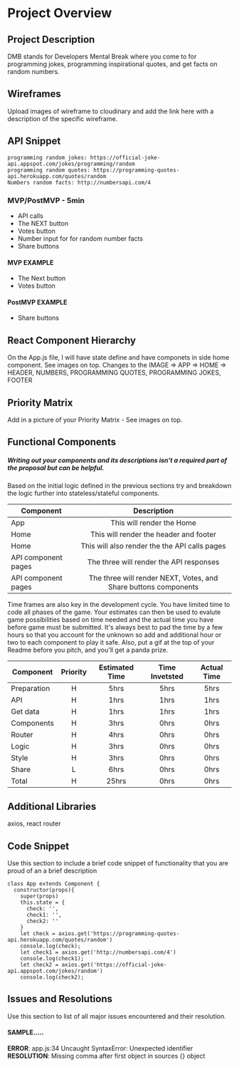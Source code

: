 # Project Overview


## Project Description

DMB stands for Developers Mental Break where you come to for programming jokes, programming inspirational quotes, and get facts on random numbers.

## Wireframes

Upload images of wireframe to cloudinary and add the link here with a description of the specific wireframe.

## API Snippet

```
programming random jokes: https://official-joke-api.appspot.com/jokes/programming/random
programming random quotes: https://programming-quotes-api.herokuapp.com/quotes/random
Numbers random facts: http://numbersapi.com/4
```

### MVP/PostMVP - 5min

- API calls
- The NEXT button
- Votes button
- Number input for for random number facts
- Share buttons


#### MVP EXAMPLE
- The Next button 
- Votes button

#### PostMVP EXAMPLE

- Share buttons

## React Component Hierarchy

On the App.js file, I will have state define and have componets in side home component.
See images on top.
Changes to the IMAGE  => APP => HOME => HEADER, NUMBERS, PROGRAMMING QUOTES, PROGRAMMING JOKES, FOOTER

## Priority Matrix

Add in a picture of your Priority Matrix - See images on top. 

## Functional Components
##### Writing out your components and its descriptions isn't a required part of the proposal but can be helpful.

Based on the initial logic defined in the previous sections try and breakdown the logic further into stateless/stateful components. 

| Component | Description | 
| --- | :---: |  
| App | This will render the Home | 
| Home | This will render the header and footer | 
| Home | This will also render the the API calls pages |
| API component pages | The three will render the API responses |
| API component pages | The three will render NEXT, Votes, and Share buttons components |


Time frames are also key in the development cycle.  You have limited time to code all phases of the game.  Your estimates can then be used to evalute game possibilities based on time needed and the actual time you have before game must be submitted. It's always best to pad the time by a few hours so that you account for the unknown so add and additional hour or two to each component to play it safe. Also, put a gif at the top of your Readme before you pitch, and you'll get a panda prize.

| Component | Priority | Estimated Time | Time Invetsted | Actual Time |
| --- | :---: |  :---: | :---: | :---: |
| Preparation| H | 5hrs| 5hrs | 5hrs |
| API | H | 1hrs| 1hrs | 1hrs |
| Get data| H | 1hrs| 1hrs | 1hrs |
| Components| H | 3hrs| 0hrs | 0hrs |
| Router| H | 4hrs| 0hrs | 0hrs |
| Logic| H | 3hrs| 0hrs | 0hrs |
| Style| H | 3hrs| 0hrs | 0hrs |
| Share| L | 6hrs| 0hrs | 0hrs |
| Total | H | 25hrs| 0hrs | 0hrs |


## Additional Libraries

axios,
react router

## Code Snippet

Use this section to include a brief code snippet of functionality that you are proud of an a brief description  

```
class App extends Component {
  constructor(props){
    super(props)
    this.state = {
      check: '',
      check1: '',
      check2: ''
    }
    let check = axios.get('https://programming-quotes-api.herokuapp.com/quotes/random')
    console.log(check);
    let check1 = axios.get('http://numbersapi.com/4')
    console.log(check1);
    let check2 = axios.get('https://official-joke-api.appspot.com/jokes/random')
    console.log(check2);
```

## Issues and Resolutions
 Use this section to list of all major issues encountered and their resolution.

#### SAMPLE.....
**ERROR**: app.js:34 Uncaught SyntaxError: Unexpected identifier                                
**RESOLUTION**: Missing comma after first object in sources {} object
